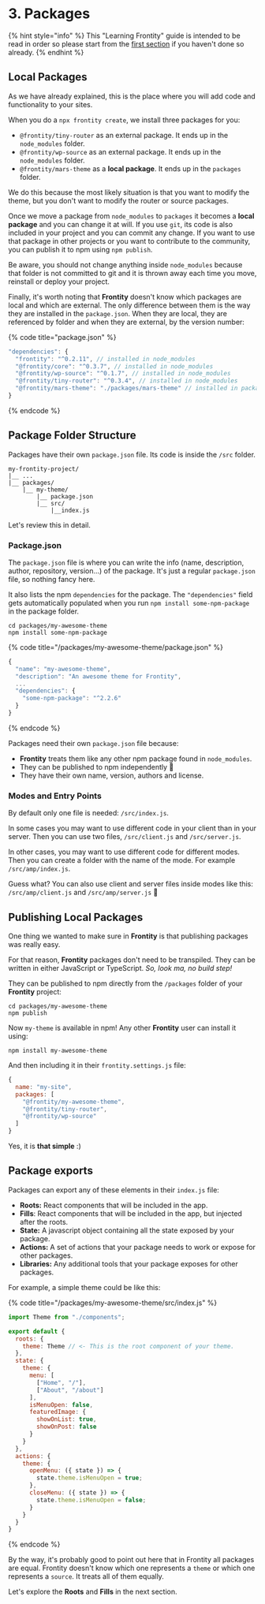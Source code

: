 # 3. Packages

{% hint style="info" %}
This "Learning Frontity" guide is intended to be read in order so please start from the [first section](settings.md) if you haven't done so already.
{% endhint %}

## Local Packages

As we have already explained, this is the place where you will add code and functionality to your sites.

When you do a `npx frontity create`, we install three packages for you:

* `@frontity/tiny-router` as an external package. It ends up in the `node_modules` folder.
* `@frontity/wp-source` as an external package. It ends up in the `node_modules` folder.
* `@frontity/mars-theme` as a **local package**. It ends up in the `packages` folder.

We do this because the most likely situation is that you want to modify the theme, but you don't want to modify the router or source packages.

Once we move a package from `node_modules` to `packages` it becomes a **local package** and you can change it at will. If you use `git`, its code is also included in your project and you can commit any change. If you want to use that package in other projects or you want to contribute to the community, you can publish it to npm using `npm publish`.

Be aware, you should not change anything inside `node_modules` because that folder is not committed to git and it is thrown away each time you move, reinstall or deploy your project.

Finally, it's worth noting that **Frontity** doesn't know which packages are local and which are external. The only difference between them is the way they are installed in the `package.json`. When they are local, they are referenced by folder and when they are external, by the version number:

{% code title="package.json" %}
```javascript
"dependencies": {
  "frontity": "^0.2.11", // installed in node_modules
  "@frontity/core": "^0.3.7", // installed in node_modules
  "@frontity/wp-source": "^0.1.7", // installed in node_modules
  "@frontity/tiny-router": "^0.3.4", // installed in node_modules
  "@frontity/mars-theme": "./packages/mars-theme" // installed in packages
}
```
{% endcode %}

## Package Folder Structure

Packages have their own `package.json` file. Its code is inside the `/src` folder.

```text
my-frontity-project/
|__ ...
|__ packages/
    |__ my-theme/
        |__ package.json
        |__ src/
            |__index.js
```

Let's review this in detail.

### Package.json

The `package.json` file is where you can write the info \(name, description, author, repository, version...\) of the package. It's just a regular `package.json` file, so nothing fancy here.

It also lists the npm `dependencies` for the package. The `"dependencies"` field gets automatically populated when you run `npm install some-npm-package` in the package folder.

```text
cd packages/my-awesome-theme
npm install some-npm-package
```

{% code title="/packages/my-awesome-theme/package.json" %}
```javascript
{
  "name": "my-awesome-theme",
  "description": "An awesome theme for Frontity",
  ...
  "dependencies": {
    "some-npm-package": "^2.2.6"
  }
}
```
{% endcode %}

Packages need their own `package.json` file because:

* **Frontity** treats them like any other npm package found in `node_modules`.
* They can be published to npm independently  🚀
* They have their own name, version, authors and license.

### Modes and Entry Points

By default only one file is needed: `/src/index.js`.

In some cases you may want to use different code in your client than in your server. Then you can use two files, `/src/client.js` and `/src/server.js`.

In other cases, you may want to use different code for different modes. Then you can create a folder with the name of the mode. For example `/src/amp/index.js`.

Guess what? You can also use client and server files inside modes like this: `/src/amp/client.js` and `/src/amp/server.js` 🤗

## Publishing Local Packages

One thing we wanted to make sure in **Frontity** is that publishing packages was really easy.

For that reason, **Frontity** packages don't need to be transpiled. They can be written in either JavaScript or TypeScript. _So, look ma, no build step!_

They can be published to npm directly from the `/packages` folder of your **Frontity** project:

```text
cd packages/my-awesome-theme
npm publish
```

Now `my-theme` is available in npm! Any other **Frontity** user can install it using:

```text
npm install my-awesome-theme
```

And then including it in their `frontity.settings.js` file:

```javascript
{
  name: "my-site",
  packages: [
    "@frontity/my-awesome-theme",
    "@frontity/tiny-router",
    "@frontity/wp-source"
  ]
}
```

Yes, it is **that simple** :\)

## Package exports

Packages can export any of these elements in their `index.js` file:

* **Roots:** React components that will be included in the app.
* **Fills**: React components that will be included in the app, but injected after the roots.
* **State:** A javascript object containing all the state exposed by your package.
* **Actions:** A set of actions that your package needs to work or expose for other packages. 
* **Libraries:** Any additional tools that your package exposes for other packages.

For example, a simple theme could be like this:

{% code title="/packages/my-awesome-theme/src/index.js" %}
```javascript
import Theme from "./components";

export default {
  roots: {
    theme: Theme // <- This is the root component of your theme.
  },
  state: {
    theme: {
      menu: [
        ["Home", "/"],
        ["About", "/about"]
      ],
      isMenuOpen: false,
      featuredImage: {
        showOnList: true,
        showOnPost: false
      }
    }
  },
  actions: {
    theme: {
      openMenu: ({ state }) => {
        state.theme.isMenuOpen = true;
      },
      closeMenu: ({ state }) => {
        state.theme.isMenuOpen = false;
      }
    }
  }
}
```
{% endcode %}

By the way, it's probably good to point out here that in Frontity all packages are equal. Frontity doesn't know which one represents a `theme` or which one represents a `source`. It treats all of them equally.

Let's explore the **Roots** and **Fills** in the next section.

